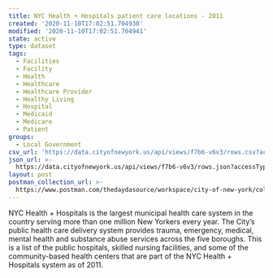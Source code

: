 ```yaml
---
title: NYC Health + Hospitals patient care locations - 2011
created: '2020-11-10T17:02:51.704930'
modified: '2020-11-10T17:02:51.704941'
state: active
type: dataset
tags:
  - Facilities
  - Facility
  - Health
  - Healthcare
  - Healthcare Provider
  - Healthy Living
  - Hospital
  - Medicaid
  - Medicare
  - Patient
groups:
  - Local Government
csv_url: 'https://data.cityofnewyork.us/api/views/f7b6-v6v3/rows.csv?accessType=DOWNLOAD'
json_url: >-
  https://data.cityofnewyork.us/api/views/f7b6-v6v3/rows.json?accessType=DOWNLOAD
layout: post
postman_collection_url: >-
  https://www.postman.com/thedaydasource/workspace/city-of-new-york/collection/15909983-35faae79-89ea-443d-84d8-e64b87acf076
---
```

NYC Health + Hospitals is the largest municipal health care system in the country serving more than one million New Yorkers every year. The City’s public health care delivery system provides trauma, emergency, medical, mental health and substance abuse services across the five boroughs. This is a list of the public hospitals, skilled nursing facilities, and some of the community-based health centers that are part of the NYC Health + Hospitals system as of 2011.
